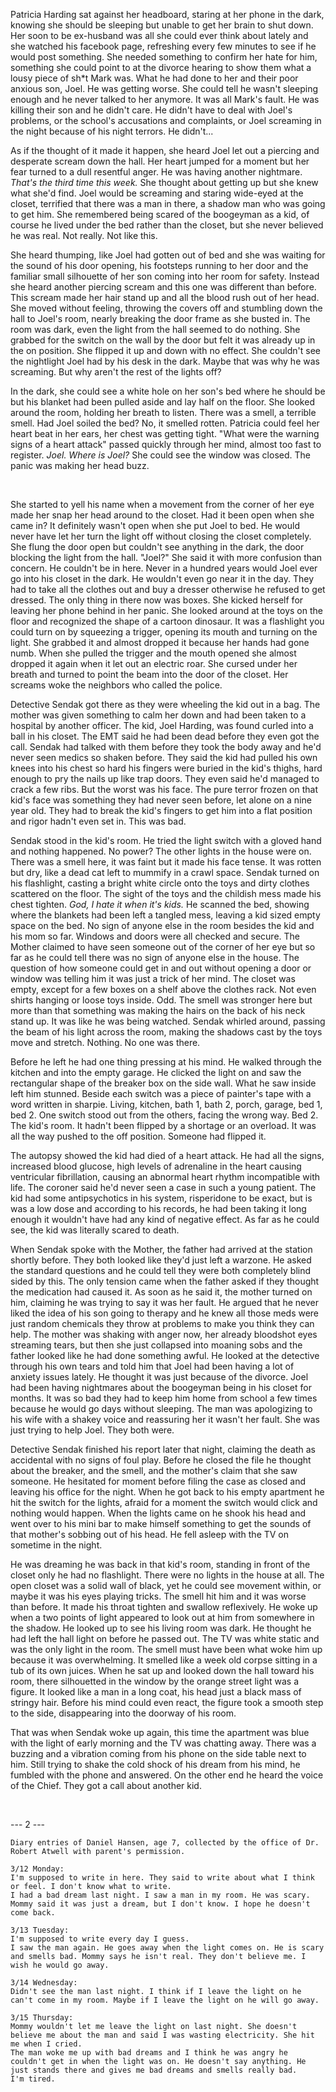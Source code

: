 Patricia Harding sat against her headboard, staring at her phone in the dark, knowing she should be sleeping but unable to get her brain to shut down. Her soon to be ex-husband was all she could ever think about lately and she watched his facebook page, refreshing every few minutes to see if he would post something. She needed something to confirm her hate for him, something she could point to at the divorce hearing to show them what a lousy piece of sh\*t Mark was. What he had done to her and their poor anxious son, Joel. He was getting worse. She could tell he wasn't sleeping enough and he never talked to her anymore. It was all Mark's fault. He was killing their son and he didn't care. He didn't have to deal with Joel's problems, or the school's accusations and complaints, or Joel screaming in the night because of his night terrors. He didn't...

As if the thought of it made it happen, she heard Joel let out a piercing and desperate scream down the hall. Her heart jumped for a moment but her fear turned to a dull resentful anger. He was having another nightmare. *That's the third time this week.* She thought about getting up but she knew what she'd find. Joel would be screaming and staring wide-eyed at the closet, terrified that there was a man in there, a shadow man who was going to get him. She remembered being scared of the boogeyman as a kid, of course he lived under the bed rather than the closet, but she never believed he was real. Not really. Not like this. 

She heard thumping, like Joel had gotten out of bed and she was waiting for the sound of his door opening, his footsteps running to her door and the familiar small silhouette of her son coming into her room for safety. Instead she heard another piercing scream and this one was different than before. This scream made her hair stand up and all the blood rush out of her head. She moved without feeling, throwing the covers off and stumbling down the hall to Joel's room, nearly breaking the door frame as she busted in. The room was dark, even the light from the hall seemed to do nothing. She grabbed for the switch on the wall by the door but felt it was already up in the on position. She flipped it up and down with no effect. She couldn't see the nightlight Joel had by his desk in the dark. Maybe that was why he was screaming. But why aren't the rest of the lights off?

In the dark, she could see a white hole on her son's bed where he should be but his blanket had been pulled aside and lay half on the floor. She looked around the room, holding her breath to listen. There was a smell, a terrible smell. Had Joel soiled the bed? No, it smelled rotten. Patricia could feel her heart beat in her ears, her chest was getting tight. "What were the warning signs of a heart attack" passed quickly through her mind, almost too fast to register. *Joel. Where is Joel?* She could see the window was closed. The panic was making her head buzz.

&#x200B;

She started to yell his name when a movement from the corner of her eye made her snap her head around to the closet. Had it been open when she came in? It definitely wasn't open when she put Joel to bed. He would never have let her turn the light off without closing the closet completely. She flung the door open but couldn't see anything in the dark, the door blocking the light from the hall. "Joel?" She said it with more confusion than concern. He couldn't be in here. Never in a hundred years would Joel ever go into his closet in the dark. He wouldn't even go near it in the day. They had to take all the clothes out and buy a dresser otherwise he refused to get dressed. The only thing in there now was boxes. She kicked herself for leaving her phone behind in her panic. She looked around at the toys on the floor and recognized the shape of a cartoon dinosaur. It was a flashlight you could turn on by squeezing a trigger, opening its mouth and turning on the light. She grabbed it and almost dropped it because her hands had gone numb. When she pulled the trigger and the mouth opened she almost dropped it again when it let out an electric roar. She cursed under her breath and turned to point the beam into the door of the closet. Her screams woke the neighbors who called the police.

Detective Sendak got there as they were wheeling the kid out in a bag. The mother was given something to calm her down and had been taken to a hospital by another officer. The kid, Joel Harding, was found curled into a ball in his closet. The EMT said he had been dead before they even got the call. Sendak had talked with them before they took the body away and he'd never seen medics so shaken before. They said the kid had pulled his own knees into his chest so hard his fingers were buried in the kid's thighs, hard enough to pry the nails up like trap doors. They even said he'd managed to crack a few ribs. But the worst was his face. The pure terror frozen on that kid's face was something they had never seen before, let alone on a nine year old. They had to break the kid's fingers to get him into a flat position and rigor hadn't even set in. This was bad.

Sendak stood in the kid's room. He tried the light switch with a gloved hand and nothing happened. No power? The other lights in the house were on. There was a smell here, it was faint but it made his face tense. It was rotten but dry, like a dead cat left to mummify in a crawl space. Sendak turned on his flashlight, casting a bright white circle onto the toys and dirty clothes scattered on the floor. The sight of the toys and the childish mess made his chest tighten. *God, I hate it when it's kids.* He scanned the bed, showing where the blankets had been left a tangled mess, leaving a kid sized empty space on the bed. No sign of anyone else in the room besides the kid and his mom so far. Windows and doors were all checked and secure. The Mother claimed to have seen someone out of the corner of her eye but so far as he could tell there was no sign of anyone else in the house. The question of how someone could get in and out without opening a door or window was telling him it was just a trick of her mind. The closet was empty, except for a few boxes on a shelf above the clothes rack. Not even shirts hanging or loose toys inside. Odd. The smell was stronger here but more than that something was making the hairs on the back of his neck stand up. It was like he was being watched. Sendak whirled around, passing the beam of his light across the room, making the shadows cast by the toys move and stretch. Nothing. No one was there.

Before he left he had one thing pressing at his mind. He walked through the kitchen and into the empty garage. He clicked the light on and saw the rectangular shape of the breaker box on the side wall. What he saw inside left him stunned. Beside each switch was a piece of painter's tape with a word written in sharpie. Living, kitchen, bath 1, bath 2, porch, garage, bed 1, bed 2. One switch stood out from the others, facing the wrong way. Bed 2. The kid's room. It hadn't been flipped by a shortage or an overload. It was all the way pushed to the off position. Someone had flipped it.

The autopsy showed the kid had died of a heart attack. He had all the signs, increased blood glucose, high levels of adrenaline in the heart causing ventricular fibrillation, causing an abnormal heart rhythm incompatible with life. The coroner said he'd never seen a case in such a young patient. The kid had some antipsychotics in his system, risperidone to be exact, but is was a low dose and according to his records, he had been taking it long enough it wouldn't have had any kind of negative effect. As far as he could see, the kid was literally scared to death.

When Sendak spoke with the Mother, the father had arrived at the station shortly before. They both looked like they'd just left a warzone. He asked the standard questions and he could tell they were both completely blind sided by this. The only tension came  when the father asked if they thought the medication had caused it. As soon as he said it, the mother turned on him, claiming he was trying to say it was her fault. He argued that he never liked the idea of his son going to therapy and he knew all those meds were just random chemicals they throw at problems to make you think they can help. The mother was shaking with anger now, her already bloodshot eyes streaming tears, but then she just collapsed into moaning sobs and the father looked like he had done something awful. He looked at the detective through his own tears and told him that Joel had been having a lot of anxiety issues lately. He thought it was just because of the divorce. Joel had been having nightmares about the boogeyman being in his closet for months. It was so bad they had to keep him home from school a few times because he would go days without sleeping. The man was apologizing to his wife with a shakey voice and reassuring her it wasn't her fault. She was just trying to help Joel. They both were.

Detective Sendak finished his report later that night, claiming the death as accidental with no signs of foul play. Before he closed the file he thought about the breaker, and the smell, and the mother's claim that she saw someone. He hesitated for moment before filing the case as closed and leaving his office for the night. When he got back to his empty apartment he hit the switch for the lights, afraid for a moment the switch would click and nothing would happen. When the lights came on he shook his head and went over to his mini bar to make himself something to get the sounds of that mother's sobbing out of his head. He fell asleep with the TV on sometime in the night.

He was dreaming he was back in that kid's room, standing in front of the closet only he had no flashlight. There were no lights in the house at all. The open closet was a solid wall of black, yet he could see movement within, or maybe it was his eyes playing tricks. The smell hit him and it was worse than before. It made his throat tighten and swallow reflexively.  He woke up when a two points of light appeared to look out at him from somewhere in the shadow. He looked up to see his living room was dark. He thought he had left the hall light on before he passed out. The TV was white static and was the only light in the room. The smell must have been what woke him up because it was overwhelming. It smelled like a week old corpse sitting in a tub of its own juices. When he sat up and looked down the hall toward his room, there silhouetted in the window by the orange street light was a figure. It looked like a man in a long coat, his head just a black mass of stringy hair. Before his mind could even react, the figure took a smooth step to the side, disappearing into the doorway of his room.

That was when Sendak woke up again, this time the apartment was blue with the light of early morning and the TV was chatting away. There was a buzzing and a vibration coming from his phone on the side table next to him. Still trying to shake the cold shock of his dream from his mind, he fumbled with the phone and answered. On the other end he heard the voice of the Chief. They got a call about another kid.

&#x200B;

\--- 2 ---

    Diary entries of Daniel Hansen, age 7, collected by the office of Dr. Robert Atwell with parent's permission.
    
    3/12 Monday:
    I'm supposed to write in here. They said to write about what I think or feel. I don't know what to write.
    I had a bad dream last night. I saw a man in my room. He was scary. Mommy said it was just a dream, but I don't know. I hope he doesn't come back.
    
    3/13 Tuesday:
    I'm supposed to write every day I guess.
    I saw the man again. He goes away when the light comes on. He is scary and smells bad. Mommy says he isn't real. They don't believe me. I wish he would go away.
    
    3/14 Wednesday:
    Didn't see the man last night. I think if I leave the light on he can't come in my room. Maybe if I leave the light on he will go away.
    
    3/15 Thursday:
    Mommy wouldn't let me leave the light on last night. She doesn't believe me about the man and said I was wasting electricity. She hit me when I cried. 
    The man woke me up with bad dreams and I think he was angry he couldn't get in when the light was on. He doesn't say anything. He just stands there and gives me bad dreams and smells really bad.
    I'm tired.
    

&#x200B;